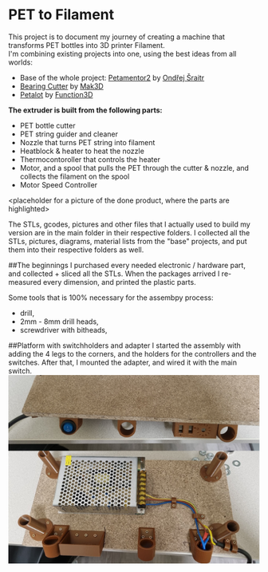 # PET to Filament
This project is to document my journey of creating a machine that transforms PET bottles into 3D printer Filament.  
I'm combining existing projects into one, using the best ideas from all worlds:
- Base of the whole project: [Petamentor2](https://petamentor2.com/ "Petamentor2 project's website") by [Ondřej Šraitr](https://www.facebook.com/groups/594548605536945)
- [Bearing Cutter](https://www.youtube.com/watch?v=Mc2vt349XlI&ab_channel=MatthieuSAMSON) by [Mak3D](https://www.youtube.com/@-Mak3D) 
- [Petalot](https://github.com/function3d/petalot "Petalot project's Github page") by [Function3D](https://linktr.ee/function.3d) 


**The extruder is built from the following parts:**
- PET bottle cutter
- PET string guider and cleaner
- Nozzle that turns PET string into filament
- Heatblock & heater to heat the nozzle
- Thermocontoroller that controls the heater
- Motor, and a spool that pulls the PET through the cutter & nozzle, and collects the filament on the spool
- Motor Speed Controller

<placeholder for a picture of the done product, where the parts are highlighted>

The STLs, gcodes, pictures and other files that I actually used to build my version are in the main folder in their respective folders.
I collected all the STLs, pictures, diagrams, material lists from the "base" projects, and put them into their respective folders as well.  

##The beginnings
I purchased every needed electronic / hardware part, and collected + sliced all the STLs. 
When the packages arrived I re-measured every dimension, and printed the plastic parts.

Some tools that is 100% necessary for the assembpy process:
- drill,
- 2mm - 8mm drill heads,
- screwdriver with bitheads,

##Platform with switchholders and adapter
I started the assembly with adding the 4 legs to the corners, and the holders for the controllers and the switches.
After that, I mounted the adapter, and wired it with the main switch.
![First steps assembled](/03_images/01.png)